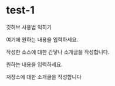 # test-1
깃허브 사용법 익히기

여기에 원하는 내용을 입력하세요.

작성한 소스에 대한 간닿나 소개글을 작성합니다.

원하는 내용을 입력하세요.

저장소에 대한 소개글을 작성합니다
